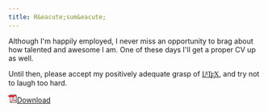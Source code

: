 ```yaml
---
title: R&eacute;sum&eacute;
---
```


Although I'm happily employed, I never miss an opportunity to brag about how 
talented and awesome I am. One of these days I'll get a proper CV up as well.

Until then, please accept my positively adequate grasp of 
[<span style="font-family: cmr10,LMRoman10-Regular,Times,serif;" >L<span style="text-transform: uppercase; font-size: 70%; margin-left: -0.36em; vertical-align: 0.3em; line-height: 0; margin-right: -0.15em;">a</span>T<span style="text-transform: uppercase; margin-left: -0.1667em; vertical-align: -0.5ex; line-height: 0; margin-right: -0.125em;">e</span>X</span>](http://en.wikipedia.org/wiki/LaTeX), 
and try not to laugh too hard.

![PDF](/content/icons/pdf.png "PDF")[Download](b.m.luchen.resume.pdf)


